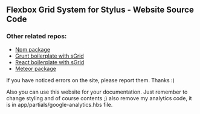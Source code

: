 ## Flexbox Grid System for Stylus - Website Source Code

### Other related repos:

- [Npm package](https://github.com/juliancwirko/s-grid)
- [Grunt boilerplate with sGrid](https://github.com/juliancwirko/s-grid-grunt)
- [React boilerplate with sGrid](https://github.com/juliancwirko/react-boilerplate)
- [Meteor package](https://github.com/juliancwirko/meteor-s-grid)

If you have noticed errors on the site, please report them. Thanks :)

Also you can use this website for your documentation. Just remember to change styling and of course contents ;) also remove my analytics code, it is in app/partials/google-analytics.hbs file.